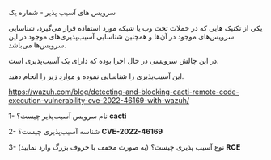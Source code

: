  سرویس های آسیب پذیر - شماره یک


یکی از تکنیک هایی که در حملات تحت وب یا شبکه مورد استفاده قرار می‌گیرد، شناسایی سرویس‌های موجود در آن‌ها و همچنین شناسایی آسیب‌پذیری‌های موجود در این سرویس‌ها می‌باشد.

در این چالش سرویسی در حال اجرا بوده که دارای یک آسیب‌پذیری است.

این آسیب‌‌پذیری را شناسایی نموده و موارد زیر را انجام دهید.

https://wazuh.com/blog/detecting-and-blocking-cacti-remote-code-execution-vulnerability-cve-2022-46169-with-wazuh/

1- نام سرویس آسیب‌پذیر چیست؟ 
**cacti**

2- شناسه آسیب‌پذیری چیست؟ 
**CVE-2022-46169**

3- نوع آسیب پذیری چیست؟ (به صورت مخفف با حروف بزرگ وارد نمایید) 
**RCE**

